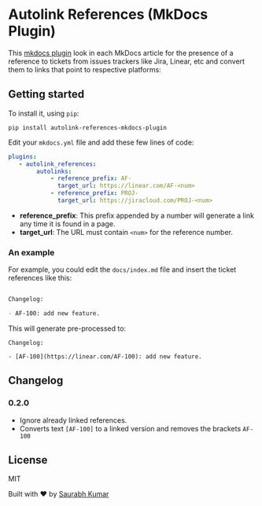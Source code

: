 # Autolink References (MkDocs Plugin)

This [mkdocs plugin](http://www.mkdocs.org/user-guide/plugins/)
look in each MkDocs article for the presence of a reference to tickets from issues
trackers like Jira, Linear, etc and convert them to links that point to respective
platforms:


## Getting started
To install it, using `pip`:

```
pip install autolink-references-mkdocs-plugin
```

Edit your `mkdocs.yml` file and add these few lines of code:

```yaml
plugins:
   - autolink_references:
        autolinks:
            - reference_prefix: AF-
              target_url: https://linear.com/AF-<num>
            - reference_prefix: PROJ-
              target_url: https://jiracloud.com/PROJ-<num>
```

- __reference_prefix__: This prefix appended by a number will generate a link any time it is found in a page.
- __target_url__: The URL must contain `<num>` for the reference number.

### An example

For example, you could edit the `docs/index.md` file and insert the ticket references like this:

````markdown

Changelog:

- AF-100: add new feature.

````

This will generate pre-processed to:

```
Changelog:

- [AF-100](https://linear.com/AF-100): add new feature.

```

## Changelog

### 0.2.0
- Ignore already linked references.
- Converts text `[AF-100]` to a linked version and removes the brackets `AF-100`

## License

MIT

Built with ❤️ by [Saurabh Kumar](https://saurabh-kumar.com?ref=autolink-references-mkdocs-plugin)
